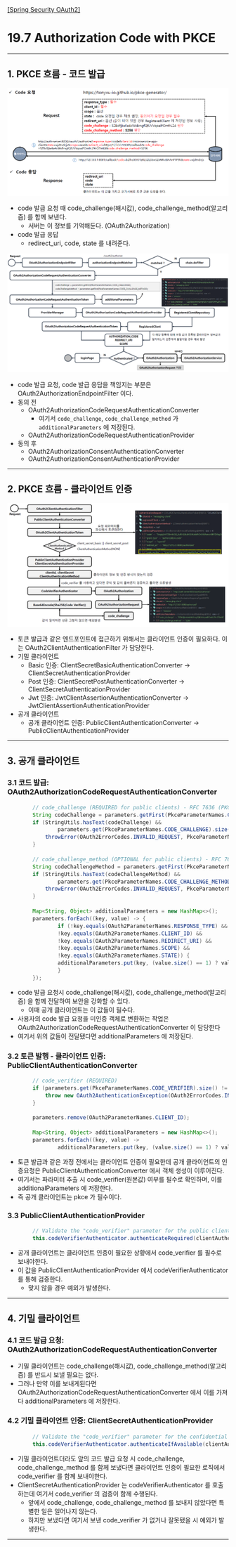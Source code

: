 <nav>
    <a href="../.." target="_blank">[Spring Security OAuth2]</a>
</nav>

# 19.7 Authorization Code with PKCE

---

## 1. PKCE 흐름 - 코드 발급
![pkce-1](./imgs/pkce-1.png)

- code 발급 요청 때 code_challenge(해시값), code_challenge_method(알고리즘) 를 함께 보낸다.
  - 서버는 이 정보를 기억해둔다. (OAuth2Authorization)
- code 발급 응답
  - redirect_uri, code, state 를 내려준다.

![pkce-2](./imgs/pkce-2.png)

- code 발급 요청, code 발급 응답을 책임지는 부분은 OAuth2AuthorizationEndpointFilter 이다.
- 동의 전
  - OAuth2AuthorizationCodeRequestAuthenticationConverter
    - 여기서 `code_challenge`, `code_challenge_method` 가 `additionalParameters` 에 저장된다.
  - OAuth2AuthorizationCodeRequestAuthenticationProvider
- 동의 후
  - OAuth2AuthorizationConsentAuthenticationConverter
  - OAuth2AuthorizationConsentAuthenticationProvider

---

## 2. PKCE 흐름 - 클라이언트 인증
![pkce-3](./imgs/pkce-3.png)

- 토큰 발급과 같은 엔드포인트에 접근하기 위해서는 클라이언트 인증이 필요하다. 이는 OAuth2ClientAuthenticationFilter 가 담당한다.
- 기밀 클라이언트
  - Basic 인증: ClientSecretBasicAuthenticationConverter -> ClientSecretAuthenticationProvider
  - Post 인증: ClientSecretPostAuthenticationConverter -> ClientSecretAuthenticationProvider
  - Jwt 인증: JwtClientAssertionAuthenticationConverter -> JwtClientAssertionAuthenticationProvider
- 공개 클라이언트
  - 공개 클라이언트 인증: PublicClientAuthenticationConverter -> PublicClientAuthenticationProvider

---

## 3. 공개 클라이언트

### 3.1 코드 발급: OAuth2AuthorizationCodeRequestAuthenticationConverter
```java
		// code_challenge (REQUIRED for public clients) - RFC 7636 (PKCE)
		String codeChallenge = parameters.getFirst(PkceParameterNames.CODE_CHALLENGE);
		if (StringUtils.hasText(codeChallenge) &&
				parameters.get(PkceParameterNames.CODE_CHALLENGE).size() != 1) {
			throwError(OAuth2ErrorCodes.INVALID_REQUEST, PkceParameterNames.CODE_CHALLENGE, PKCE_ERROR_URI);
		}

		// code_challenge_method (OPTIONAL for public clients) - RFC 7636 (PKCE)
		String codeChallengeMethod = parameters.getFirst(PkceParameterNames.CODE_CHALLENGE_METHOD);
		if (StringUtils.hasText(codeChallengeMethod) &&
				parameters.get(PkceParameterNames.CODE_CHALLENGE_METHOD).size() != 1) {
			throwError(OAuth2ErrorCodes.INVALID_REQUEST, PkceParameterNames.CODE_CHALLENGE_METHOD, PKCE_ERROR_URI);
		}

        Map<String, Object> additionalParameters = new HashMap<>();
		parameters.forEach((key, value) -> {
                if (!key.equals(OAuth2ParameterNames.RESPONSE_TYPE) &&
                !key.equals(OAuth2ParameterNames.CLIENT_ID) &&
                !key.equals(OAuth2ParameterNames.REDIRECT_URI) &&
                !key.equals(OAuth2ParameterNames.SCOPE) &&
                !key.equals(OAuth2ParameterNames.STATE)) {
                additionalParameters.put(key, (value.size() == 1) ? value.get(0) : value.toArray(new String[0]));
                }
        });
```
- code 발급 요청시 code_challenge(해시값), code_challenge_method(알고리즘) 을 함께 전달하여 보안을 강화할 수 있다.
  - 이때 공개 클라이언트는 이 값들이 필수다.
- 사용자의 code 발급 요청을 미인증 객체로 변환하는 작업은 OAuth2AuthorizationCodeRequestAuthenticationConverter 이 담당한다
- 여기서 위의 값들이 전달됐다면 additionalParameters 에 저장된다.

### 3.2 토큰 발행 - 클라이언트 인증: PublicClientAuthenticationConverter
```java
		// code_verifier (REQUIRED)
		if (parameters.get(PkceParameterNames.CODE_VERIFIER).size() != 1) {
			throw new OAuth2AuthenticationException(OAuth2ErrorCodes.INVALID_REQUEST);
		}

		parameters.remove(OAuth2ParameterNames.CLIENT_ID);

		Map<String, Object> additionalParameters = new HashMap<>();
		parameters.forEach((key, value) ->
				additionalParameters.put(key, (value.size() == 1) ? value.get(0) : value.toArray(new String[0])));

```
- 토큰 발급과 같은 과정 전에서는 클라이언트 인증이 필요한데 공개 클라이언트의 인증요청은 PublicClientAuthenticationConverter 에서 객체 생성이 이루어진다.
- 여기서는 파라미터 추출 시 code_verifier(원본값) 여부를 필수로 확인하며, 이를 additionalParameters 에 저장한다.
- 즉 공개 클라이언트는 pkce 가 필수이다.

### 3.3 PublicClientAuthenticationProvider
```java
		// Validate the "code_verifier" parameter for the public client
		this.codeVerifierAuthenticator.authenticateRequired(clientAuthentication, registeredClient);
```
- 공개 클라이언트는 클라이언트 인증이 필요한 상황에서 code_verifier 를 필수로 보내야한다.
- 이 값을 PublicClientAuthenticationProvider 에서 codeVerifierAuthenticator 를 통해 검증한다.
    - 맞지 않을 경우 예외가 발생한다.

---

## 4. 기밀 클라이언트

### 4.1 코드 발급 요청: OAuth2AuthorizationCodeRequestAuthenticationConverter
- 기밀 클라이언트는 code_challenge(해시값), code_challenge_method(알고리즘) 를 반드시 보낼 필요는 없다.
- 그러나 만약 이를 보내게된다면 OAuth2AuthorizationCodeRequestAuthenticationConverter 에서 이를 가져다 additionalParameters 에 저장한다.

### 4.2 기밀 클라이언트 인증: ClientSecretAuthenticationProvider
```java
		// Validate the "code_verifier" parameter for the confidential client, if available
		this.codeVerifierAuthenticator.authenticateIfAvailable(clientAuthentication, registeredClient);
```
- 기밀 클라이언트더라도 앞의 코드 발급 요청 시 code_challenge, code_challenge_method 를 함께 보냈다면 클라이언트 인증이 필요한 로직에서
  code_verifier 를 함께 보내야한다.
- ClientSecretAuthenticationProvider 는 codeVerifierAuthenticator 를 호출하는데 여기서 code_verifier 의 검증이 함께 수행된다.
    - 앞에서 code_challenge, code_challenge_method 를 보내지 않았다면 특별한 일은 일어나지 않는다.
    - 하지만 보냈다면 여기서 보낸 code_verifier 가 없거나 잘못됐을 시 예외가 발생한다.

---
